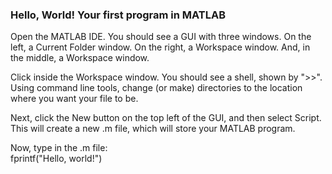 ### Hello, World! Your first program in MATLAB

Open the MATLAB IDE. You should see a GUI with three windows. On the left, a Current Folder window. On the right, a Workspace window. And, in the middle, a Workspace window.   

Click inside the Workspace window. You should see a shell, shown by ">>". Using command line tools, change (or make) directories to the location where you want your file to be.   

Next, click the New button on the top left of the GUI, and then select Script. This will create a new .m file, which will store your MATLAB program.   

Now, type in the .m file:    
fprintf("Hello, world!")
